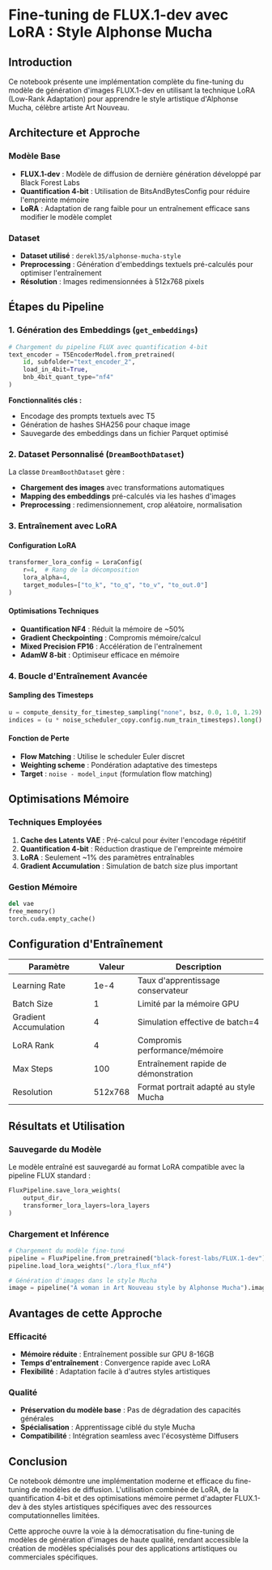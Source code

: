 # Fine-tuning de FLUX.1-dev avec LoRA : Style Alphonse Mucha

## Introduction

Ce notebook présente une implémentation complète du fine-tuning du modèle de génération d'images FLUX.1-dev en utilisant la technique LoRA (Low-Rank Adaptation) pour apprendre le style artistique d'Alphonse Mucha, célèbre artiste Art Nouveau.

## Architecture et Approche

### Modèle Base
- **FLUX.1-dev** : Modèle de diffusion de dernière génération développé par Black Forest Labs
- **Quantification 4-bit** : Utilisation de BitsAndBytesConfig pour réduire l'empreinte mémoire
- **LoRA** : Adaptation de rang faible pour un entraînement efficace sans modifier le modèle complet

### Dataset
- **Dataset utilisé** : `derekl35/alphonse-mucha-style`
- **Preprocessing** : Génération d'embeddings textuels pré-calculés pour optimiser l'entraînement
- **Résolution** : Images redimensionnées à 512x768 pixels

## Étapes du Pipeline

### 1. Génération des Embeddings (`get_embeddings`)

```python
# Chargement du pipeline FLUX avec quantification 4-bit
text_encoder = T5EncoderModel.from_pretrained(
    id, subfolder="text_encoder_2",
    load_in_4bit=True,
    bnb_4bit_quant_type="nf4"
)
```

**Fonctionnalités clés :**
- Encodage des prompts textuels avec T5
- Génération de hashes SHA256 pour chaque image
- Sauvegarde des embeddings dans un fichier Parquet optimisé

### 2. Dataset Personnalisé (`DreamBoothDataset`)

La classe `DreamBoothDataset` gère :
- **Chargement des images** avec transformations automatiques
- **Mapping des embeddings** pré-calculés via les hashes d'images
- **Preprocessing** : redimensionnement, crop aléatoire, normalisation

### 3. Entraînement avec LoRA

#### Configuration LoRA
```python
transformer_lora_config = LoraConfig(
    r=4,  # Rang de la décomposition
    lora_alpha=4,
    target_modules=["to_k", "to_q", "to_v", "to_out.0"]
)
```

#### Optimisations Techniques
- **Quantification NF4** : Réduit la mémoire de ~50%
- **Gradient Checkpointing** : Compromis mémoire/calcul
- **Mixed Precision FP16** : Accélération de l'entraînement
- **AdamW 8-bit** : Optimiseur efficace en mémoire

### 4. Boucle d'Entraînement Avancée

#### Sampling des Timesteps
```python
u = compute_density_for_timestep_sampling("none", bsz, 0.0, 1.0, 1.29)
indices = (u * noise_scheduler_copy.config.num_train_timesteps).long()
```

#### Fonction de Perte
- **Flow Matching** : Utilise le scheduler Euler discret
- **Weighting scheme** : Pondération adaptative des timesteps
- **Target** : `noise - model_input` (formulation flow matching)

## Optimisations Mémoire

### Techniques Employées
1. **Cache des Latents VAE** : Pré-calcul pour éviter l'encodage répétitif
2. **Quantification 4-bit** : Réduction drastique de l'empreinte mémoire
3. **LoRA** : Seulement ~1% des paramètres entraînables
4. **Gradient Accumulation** : Simulation de batch size plus important

### Gestion Mémoire
```python
del vae
free_memory()
torch.cuda.empty_cache()
```

## Configuration d'Entraînement

| Paramètre | Valeur | Description |
|-----------|--------|-------------|
| Learning Rate | 1e-4 | Taux d'apprentissage conservateur |
| Batch Size | 1 | Limité par la mémoire GPU |
| Gradient Accumulation | 4 | Simulation effective de batch=4 |
| LoRA Rank | 4 | Compromis performance/mémoire |
| Max Steps | 100 | Entraînement rapide de démonstration |
| Resolution | 512x768 | Format portrait adapté au style Mucha |

## Résultats et Utilisation

### Sauvegarde du Modèle
Le modèle entraîné est sauvegardé au format LoRA compatible avec la pipeline FLUX standard :

```python
FluxPipeline.save_lora_weights(
    output_dir, 
    transformer_lora_layers=lora_layers
)
```

### Chargement et Inférence
```python
# Chargement du modèle fine-tuné
pipeline = FluxPipeline.from_pretrained("black-forest-labs/FLUX.1-dev")
pipeline.load_lora_weights("./lora_flux_nf4")

# Génération d'images dans le style Mucha
image = pipeline("A woman in Art Nouveau style by Alphonse Mucha").images[0]
```

## Avantages de cette Approche

### Efficacité
- **Mémoire réduite** : Entraînement possible sur GPU 8-16GB
- **Temps d'entraînement** : Convergence rapide avec LoRA
- **Flexibilité** : Adaptation facile à d'autres styles artistiques

### Qualité
- **Préservation du modèle base** : Pas de dégradation des capacités générales
- **Spécialisation** : Apprentissage ciblé du style Mucha
- **Compatibilité** : Intégration seamless avec l'écosystème Diffusers

## Conclusion

Ce notebook démontre une implémentation moderne et efficace du fine-tuning de modèles de diffusion. L'utilisation combinée de LoRA, de la quantification 4-bit et des optimisations mémoire permet d'adapter FLUX.1-dev à des styles artistiques spécifiques avec des ressources computationnelles limitées.

Cette approche ouvre la voie à la démocratisation du fine-tuning de modèles de génération d'images de haute qualité, rendant accessible la création de modèles spécialisés pour des applications artistiques ou commerciales spécifiques.